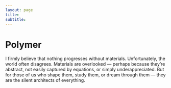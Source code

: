 ```yaml
---
layout: page
title: 
subtitle: 
---
```

<h1>Polymer</h1>
<p>
I firmly believe that nothing progresses without materials. Unfortunately, the world often disagrees.  
Materials are overlooked — perhaps because they’re abstract, not easily captured by equations, or simply underappreciated.  
But for those of us who shape them, study them, or dream through them — they are the silent architects of everything.
</p>




